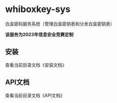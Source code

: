 # whiboxkey-sys
白盒密码服务系统（管理白盒密钥表和分发白盒密钥表）

**该服务为2023年信息安全竞赛定制**

## 安装
查看当前目录文档《安装文档》

## API文档
查看当前目录文档《API文档》